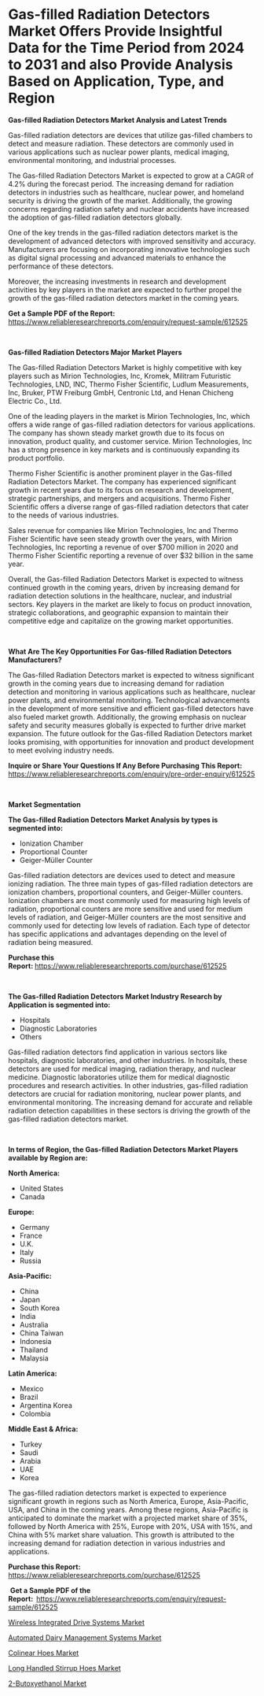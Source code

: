 <p><h1>Gas-filled Radiation Detectors Market Offers Provide Insightful Data for the Time Period from 2024 to 2031 and also Provide Analysis Based on Application, Type, and Region</h1></p><p><strong>Gas-filled Radiation Detectors Market Analysis and Latest Trends</strong></p>
<p><p>Gas-filled radiation detectors are devices that utilize gas-filled chambers to detect and measure radiation. These detectors are commonly used in various applications such as nuclear power plants, medical imaging, environmental monitoring, and industrial processes.</p><p>The Gas-filled Radiation Detectors Market is expected to grow at a CAGR of 4.2% during the forecast period. The increasing demand for radiation detectors in industries such as healthcare, nuclear power, and homeland security is driving the growth of the market. Additionally, the growing concerns regarding radiation safety and nuclear accidents have increased the adoption of gas-filled radiation detectors globally.</p><p>One of the key trends in the gas-filled radiation detectors market is the development of advanced detectors with improved sensitivity and accuracy. Manufacturers are focusing on incorporating innovative technologies such as digital signal processing and advanced materials to enhance the performance of these detectors.</p><p>Moreover, the increasing investments in research and development activities by key players in the market are expected to further propel the growth of the gas-filled radiation detectors market in the coming years.</p></p>
<p><strong>Get a Sample PDF of the Report:&nbsp;</strong> <a href="https://www.reliableresearchreports.com/enquiry/request-sample/612525">https://www.reliableresearchreports.com/enquiry/request-sample/612525</a></p>
<p>&nbsp;</p>
<p><strong>Gas-filled Radiation Detectors Major Market Players</strong></p>
<p><p>The Gas-filled Radiation Detectors Market is highly competitive with key players such as Mirion Technologies, Inc, Kromek, Militram Futuristic Technologies, LND, INC, Thermo Fisher Scientific, Ludlum Measurements, Inc, Bruker, PTW Freiburg GmbH, Centronic Ltd, and Henan Chicheng Electric Co., Ltd.</p><p>One of the leading players in the market is Mirion Technologies, Inc, which offers a wide range of gas-filled radiation detectors for various applications. The company has shown steady market growth due to its focus on innovation, product quality, and customer service. Mirion Technologies, Inc has a strong presence in key markets and is continuously expanding its product portfolio.</p><p>Thermo Fisher Scientific is another prominent player in the Gas-filled Radiation Detectors Market. The company has experienced significant growth in recent years due to its focus on research and development, strategic partnerships, and mergers and acquisitions. Thermo Fisher Scientific offers a diverse range of gas-filled radiation detectors that cater to the needs of various industries.</p><p>Sales revenue for companies like Mirion Technologies, Inc and Thermo Fisher Scientific have seen steady growth over the years, with Mirion Technologies, Inc reporting a revenue of over $700 million in 2020 and Thermo Fisher Scientific reporting a revenue of over $32 billion in the same year.</p><p>Overall, the Gas-filled Radiation Detectors Market is expected to witness continued growth in the coming years, driven by increasing demand for radiation detection solutions in the healthcare, nuclear, and industrial sectors. Key players in the market are likely to focus on product innovation, strategic collaborations, and geographic expansion to maintain their competitive edge and capitalize on the growing market opportunities.</p></p>
<p>&nbsp;</p>
<p><strong>What Are The Key Opportunities For Gas-filled Radiation Detectors Manufacturers?</strong></p>
<p><p>The Gas-filled Radiation Detectors market is expected to witness significant growth in the coming years due to increasing demand for radiation detection and monitoring in various applications such as healthcare, nuclear power plants, and environmental monitoring. Technological advancements in the development of more sensitive and efficient gas-filled detectors have also fueled market growth. Additionally, the growing emphasis on nuclear safety and security measures globally is expected to further drive market expansion. The future outlook for the Gas-filled Radiation Detectors market looks promising, with opportunities for innovation and product development to meet evolving industry needs.</p></p>
<p><strong>Inquire or Share Your Questions If Any Before Purchasing This Report:</strong> <a href="https://www.reliableresearchreports.com/enquiry/pre-order-enquiry/612525">https://www.reliableresearchreports.com/enquiry/pre-order-enquiry/612525</a></p>
<p>&nbsp;</p>
<p><strong>Market Segmentation</strong></p>
<p><strong>The Gas-filled Radiation Detectors Market Analysis by types is segmented into:</strong></p>
<p><ul><li>Ionization Chamber</li><li>Proportional Counter</li><li>Geiger-Müller Counter</li></ul></p>
<p><p>Gas-filled radiation detectors are devices used to detect and measure ionizing radiation. The three main types of gas-filled radiation detectors are ionization chambers, proportional counters, and Geiger-Müller counters. Ionization chambers are most commonly used for measuring high levels of radiation, proportional counters are more sensitive and used for medium levels of radiation, and Geiger-Müller counters are the most sensitive and commonly used for detecting low levels of radiation. Each type of detector has specific applications and advantages depending on the level of radiation being measured.</p></p>
<p><strong>Purchase this Report:&nbsp;</strong><a href="https://www.reliableresearchreports.com/purchase/612525">https://www.reliableresearchreports.com/purchase/612525</a></p>
<p>&nbsp;</p>
<p><strong>The Gas-filled Radiation Detectors Market Industry Research by Application is segmented into:</strong></p>
<p><ul><li>Hospitals</li><li>Diagnostic Laboratories</li><li>Others</li></ul></p>
<p><p>Gas-filled radiation detectors find application in various sectors like hospitals, diagnostic laboratories, and other industries. In hospitals, these detectors are used for medical imaging, radiation therapy, and nuclear medicine. Diagnostic laboratories utilize them for medical diagnostic procedures and research activities. In other industries, gas-filled radiation detectors are crucial for radiation monitoring, nuclear power plants, and environmental monitoring. The increasing demand for accurate and reliable radiation detection capabilities in these sectors is driving the growth of the gas-filled radiation detectors market.</p></p>
<p>&nbsp;</p>
<p><strong>In terms of Region, the Gas-filled Radiation Detectors Market Players available by Region are:</strong></p>
<p>
    <p> <strong> North America: </strong>
        <ul>
            <li>United States</li>
            <li>Canada</li>
        </ul>
        </p> 
    <p> <strong> Europe: </strong>
        <ul>
            <li>Germany</li>
            <li>France</li>
            <li>U.K.</li>
            <li>Italy</li>
            <li>Russia</li>
        </ul>
        </p> 
    <p> <strong> Asia-Pacific: </strong>
        <ul>
            <li>China</li>
            <li>Japan</li>
            <li>South Korea</li>
            <li>India</li>
            <li>Australia</li>
            <li>China Taiwan</li>
            <li>Indonesia</li>
            <li>Thailand</li>
            <li>Malaysia</li>
        </ul>
        </p> 
    <p> <strong> Latin America: </strong>
        <ul>
            <li>Mexico</li>
            <li>Brazil</li>
            <li>Argentina Korea</li>
            <li>Colombia</li>
        </ul>
        </p> 
    <p> <strong> Middle East & Africa: </strong>
        <ul>
            <li>Turkey</li>
            <li>Saudi</li>
            <li>Arabia</li>
            <li>UAE</li>
            <li>Korea</li>
        </ul>
    </p>
    </p>
<p><p>The gas-filled radiation detectors market is expected to experience significant growth in regions such as North America, Europe, Asia-Pacific, USA, and China in the coming years. Among these regions, Asia-Pacific is anticipated to dominate the market with a projected market share of 35%, followed by North America with 25%, Europe with 20%, USA with 15%, and China with 5% market share valuation. This growth is attributed to the increasing demand for radiation detection in various industries and applications.</p></p>
<p><strong>Purchase this Report: </strong><a href="https://www.reliableresearchreports.com/purchase/612525">https://www.reliableresearchreports.com/purchase/612525</a></p>
<p>&nbsp;<strong>Get a Sample PDF of the Report:&nbsp;&nbsp;</strong><a href="https://www.reliableresearchreports.com/enquiry/request-sample/612525">https://www.reliableresearchreports.com/enquiry/request-sample/612525</a></p>
<p><strong></strong></p>
<p><p><a href="https://view.publitas.com/reportprime-1/wireless-integrated-drive-systems-market-size-reflecting-a-forecast-till-2031-market-by-type-by-application-and-by-geography/">Wireless Integrated Drive Systems Market</a></p><p><a href="https://view.publitas.com/reportprime-1/automated-dairy-management-systems-market-research-report-provides-critical-insights-that-can-help-shape-business-development-and-investment-strategies/">Automated Dairy Management Systems Market</a></p><p><a href="https://github.com/dx0328/Market-Research-Report-List-1/blob/main/colinear-hoes-market.md">Colinear Hoes Market</a></p><p><a href="https://github.com/juancolorado15/Market-Research-Report-List-1/blob/main/long-handled-stirrup-hoes-market.md">Long Handled Stirrup Hoes Market</a></p><p><a href="https://invited-way-688.notion.site/2-Butoxyethanol-Market-Offer-Valuable-Insights-into-Market-Size-Market-Share-Market-Trends-and-Pr-1d04b826b4af4e69b6491fd90b66d625">2-Butoxyethanol Market</a></p></p>